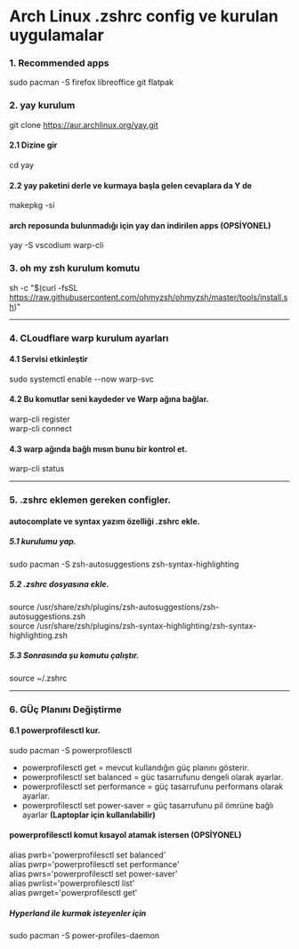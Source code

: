 # Arch Linux .zshrc config ve kurulan uygulamalar

### 1. Recommended apps

sudo pacman -S firefox libreoffice git flatpak

### 2. yay kurulum

git clone https://aur.archlinux.org/yay.git <br>

#### 2.1 Dizine gir
cd yay

#### 2.2 yay paketini derle ve kurmaya başla gelen cevaplara da Y de
makepkg -si

#### arch reposunda bulunmadığı için yay dan indirilen apps (OPSİYONEL)
yay -S vscodium warp-cli

### 3. oh my zsh kurulum komutu

sh -c "$(curl -fsSL https://raw.githubusercontent.com/ohmyzsh/ohmyzsh/master/tools/install.sh)"

<hr>

### 4. CLoudflare warp kurulum ayarları

#### 4.1 Servisi etkinleştir
sudo systemctl enable --now warp-svc <br>

#### 4.2 Bu komutlar seni kaydeder ve Warp ağına bağlar.
warp-cli register <br>
warp-cli connect <br>

#### 4.3 warp ağında bağlı mısın bunu bir kontrol et.
warp-cli status

<hr>

### 5. .zshrc eklemen gereken configler.

#### autocomplate ve syntax yazım özelliği .zshrc ekle.

##### 5.1 kurulumu yap.
sudo pacman -S zsh-autosuggestions zsh-syntax-highlighting

##### 5.2 .zshrc dosyasına ekle.
source /usr/share/zsh/plugins/zsh-autosuggestions/zsh-autosuggestions.zsh <br>
source /usr/share/zsh/plugins/zsh-syntax-highlighting/zsh-syntax-highlighting.zsh <br>

##### 5.3 Sonrasında şu komutu çalıştır.
source ~/.zshrc <br>

<hr>

### 6. GÜç Planını Değiştirme

#### 6.1 powerprofilesctl kur.

sudo pacman -S powerprofilesctl

- powerprofilesctl get = mevcut kullandığın güç planını gösterir.
- powerprofilesctl set balanced = güc tasarrufunu dengeli olarak ayarlar.
- powerprofilesctl set performance = güç tasarrufunu performans olarak ayarlar.
- powerprofilesctl set power-saver = güç tasarrufunu pil ömrüne bağlı ayarlar **(Laptoplar için kullanılabilir)**

#### powerprofilesctl komut kısayol atamak istersen (OPSİYONEL)
alias pwrb='powerprofilesctl set balanced' <br>
alias pwrp='powerprofilesctl set performance' <br>
alias pwrs='powerprofilesctl set power-saver' <br>
alias pwrlist='powerprofilesctl list' <br>
alias pwrget='powerprofilesctl get' <br>

##### Hyperland ile kurmak isteyenler için

sudo pacman -S power-profiles-daemon


